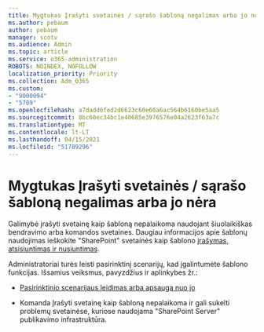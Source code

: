 ```yaml
---
title: Mygtukas Įrašyti svetainės / sąrašo šabloną negalimas arba jo nėra
ms.author: pebaum
author: pebaum
manager: scotv
ms.audience: Admin
ms.topic: article
ms.service: o365-administration
ROBOTS: NOINDEX, NOFOLLOW
localization_priority: Priority
ms.collection: Adm_O365
ms.custom:
- "9000094"
- "5709"
ms.openlocfilehash: a7dadd6fed2d6623c60e66a6ac564b6160be5aa5
ms.sourcegitcommit: 8bc60ec34bc1e40685e3976576e04a2623f63a7c
ms.translationtype: MT
ms.contentlocale: lt-LT
ms.lasthandoff: 04/15/2021
ms.locfileid: "51789296"
---
```

# <a name="save-sitelist-template-button-not-available-or-missing"></a>Mygtukas Įrašyti svetainės / sąrašo šabloną negalimas arba jo nėra

Galimybė įrašyti svetainę kaip šabloną nepalaikoma naudojant šiuolaikiškas bendravimo arba komandos svetaines. Daugiau informacijos apie šablonų naudojimas ieškokite "SharePoint" svetainės kaip šablono [įrašymas, atsisiuntimas ir nusiuntimas](https://docs.microsoft.com/sharepoint/dev/general-development/save-download-and-upload-a-sharepoint-site-as-a-template).

Administratoriai turės leisti pasirinktinį scenarijų, kad įgalintumėte šablono funkcijas. Išsamius veiksmus, pavyzdžius ir aplinkybes žr.:

- [Pasirinktinio scenarijaus leidimas arba apsauga nuo jo](https://docs.microsoft.com/sharepoint/allow-or-prevent-custom-script)

- Komanda Įrašyti svetainę kaip šabloną nepalaikoma ir gali sukelti problemų svetainėse, kuriose naudojama "SharePoint Server" publikavimo infrastruktūra.


